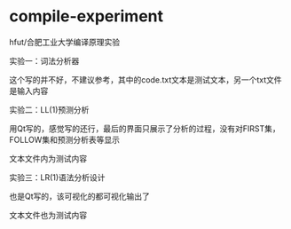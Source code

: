 # compile-experiment
hfut/合肥工业大学编译原理实验

实验一：词法分析器

  这个写的并不好，不建议参考，其中的code.txt文本是测试文本，另一个txt文件是输入内容

实验二：LL(1)预测分析

  用Qt写的，感觉写的还行，最后的界面只展示了分析的过程，没有对FIRST集，FOLLOW集和预测分析表等显示
  
  文本文件内为测试内容

实验三：LR(1)语法分析设计

  也是Qt写的，该可视化的都可视化输出了
  
  文本文件也为测试内容
